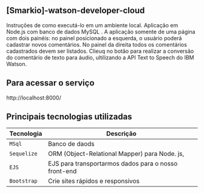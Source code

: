 ## [Smarkio]-watson-developer-cloud

Instruções de como executá-lo em um ambiente local.
Aplicação  em Node.js com banco de dados MySQL . 
A aplicação somente de uma página com dois painéis: no painel posicionado a esquerda, o
usuário poderá cadastrar novos comentários. No painel da direita todos os comentários
cadastrados devem ser listados.
Clieuq no botão para realizar a conversão do comentário de texto para áudio, ultilizando a API Text to Speech do IBM Watson.

## Para acessar o serviço
http://localhost:8000/


## Principais tecnologias utilizadas 


| Tecnologia                | Descrição                                                                           |            
| ------------------------- | ----------------------------------------------------------------------------------- | 
| `MSql`                    | Banco de daods                                                                      | 
| `Sequelize`               | ORM (Object-Relational Mapper) para Node. js,                                       | 
| `EJS`                     | EJS para transportarmos dados para o nosso front-end                                | 
| `Bootstrap`               | Crie sites rápidos e responsivos                                                    | 



















